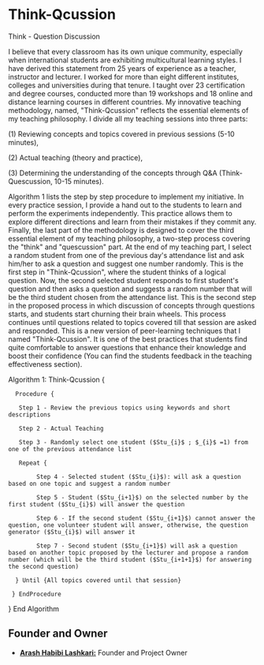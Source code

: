 # Think-Qcussion
Think - Question Discussion 

I believe that every classroom has its own unique community, especially when international students are exhibiting multicultural learning styles. I have derived this statement from 25 years of experience as a teacher, instructor and lecturer. I worked for more than eight different institutes, colleges and universities during that tenure. I taught over 23 certification and degree courses, conducted more than 19 workshops and 18 online and distance learning courses in different countries. My innovative teaching methodology, named, "Think-Qcussion" reflects the essential elements of my teaching philosophy. I divide all my teaching sessions into three parts: 

(1) Reviewing concepts and topics covered in previous sessions (5-10 minutes), 

(2) Actual teaching (theory and practice),  

(3) Determining the understanding of the concepts through Q\&A (Think-Quescussion, 10-15 minutes).


Algorithm 1 lists the step by step procedure to implement my initiative. In every practice session, I provide a hand out to the students to learn and perform the experiments independently. This practice allows them to explore different directions and learn from their mistakes if they commit any. Finally, the last part of the methodology is designed to cover the third essential element of my teaching philosophy, a two-step process covering the "think" and "quescussion" part. At the end of my teaching part, I select a random student from one of the previous day's attendance list and ask him/her to ask a question and suggest one number randomly. This is the first step in "Think-Qcussion", where the student thinks of a logical question. Now, the second selected student responds to first student's question and then asks a question and suggests a random number that will be the third student chosen from the attendance list. This is the second step in the proposed process in which discussion of concepts through questions starts, and students start churning their brain wheels. This process continues until questions related to topics covered till that session are asked and responded. This is a new version of peer-learning techniques that I named "Think-Qcussion". It is one of the best practices that students find quite comfortable to answer questions that enhance their knowledge and boost their confidence (You can find the students feedback in the teaching effectiveness section). 


Algorithm 1: Think-Qcussion {

      Procedure {
      
       Step 1 - Review the previous topics using keywords and short descriptions
       
       Step 2 - Actual Teaching
       
       Step 3 - Randomly select one student ($Stu_{i}$ ; $_{i}$ =1) from one of the previous attendance list
       
       Repeat {
       
            Step 4 - Selected student ($Stu_{i}$): will ask a question based on one topic and suggest a random number
            
            Step 5 - Student ($Stu_{i+1}$) on the selected number by the first student ($Stu_{i}$) will answer the question
            
            Step 6 - If the second student ($Stu_{i+1}$) cannot answer the question, one volunteer student will answer, otherwise, the question generator ($Stu_{i}$) will answer it
            
            Step 7 - Second student ($Stu_{i+1}$) will ask a question based on another topic proposed by the lecturer and propose a random number (which will be the third student ($Stu_{i+1+1}$) for answering the second question)
            
      } Until {All topics covered until that session}
      
     } EndProcedure
     
  } End Algorithm


## Founder and Owner

* [**Arash Habibi Lashkari:**](https://www.cs.unb.ca/~alashkar/) Founder and Project Owner
